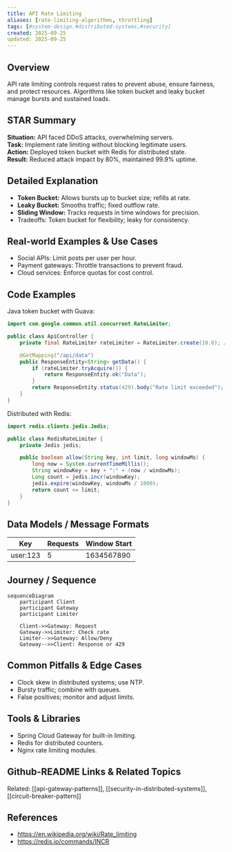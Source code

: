 ```yaml
---
title: API Rate Limiting
aliases: [rate-limiting-algorithms, throttling]
tags: [#system-design,#distributed-systems,#security]
created: 2025-09-25
updated: 2025-09-25
---
```


## Overview
API rate limiting controls request rates to prevent abuse, ensure fairness, and protect resources. Algorithms like token bucket and leaky bucket manage bursts and sustained loads.

## STAR Summary
**Situation:** API faced DDoS attacks, overwhelming servers.  
**Task:** Implement rate limiting without blocking legitimate users.  
**Action:** Deployed token bucket with Redis for distributed state.  
**Result:** Reduced attack impact by 80%, maintained 99.9% uptime.

## Detailed Explanation
- **Token Bucket:** Allows bursts up to bucket size; refills at rate.
- **Leaky Bucket:** Smooths traffic; fixed outflow rate.
- **Sliding Window:** Tracks requests in time windows for precision.
- Tradeoffs: Token bucket for flexibility; leaky for consistency.

## Real-world Examples & Use Cases
- Social APIs: Limit posts per user per hour.
- Payment gateways: Throttle transactions to prevent fraud.
- Cloud services: Enforce quotas for cost control.

## Code Examples
Java token bucket with Guava:
```java
import com.google.common.util.concurrent.RateLimiter;

public class ApiController {
    private final RateLimiter rateLimiter = RateLimiter.create(10.0); // 10 requests/sec

    @GetMapping("/api/data")
    public ResponseEntity<String> getData() {
        if (rateLimiter.tryAcquire()) {
            return ResponseEntity.ok("Data");
        }
        return ResponseEntity.status(429).body("Rate limit exceeded");
    }
}
```

Distributed with Redis:
```java
import redis.clients.jedis.Jedis;

public class RedisRateLimiter {
    private Jedis jedis;

    public boolean allow(String key, int limit, long windowMs) {
        long now = System.currentTimeMillis();
        String windowKey = key + ":" + (now / windowMs);
        Long count = jedis.incr(windowKey);
        jedis.expire(windowKey, windowMs / 1000);
        return count <= limit;
    }
}
```

## Data Models / Message Formats
| Key | Requests | Window Start |
|-----|----------|--------------|
| user:123 | 5 | 1634567890 |

## Journey / Sequence
```mermaid
sequenceDiagram
    participant Client
    participant Gateway
    participant Limiter

    Client->>Gateway: Request
    Gateway->>Limiter: Check rate
    Limiter-->>Gateway: Allow/Deny
    Gateway-->>Client: Response or 429
```

## Common Pitfalls & Edge Cases
- Clock skew in distributed systems; use NTP.
- Bursty traffic; combine with queues.
- False positives; monitor and adjust limits.

## Tools & Libraries
- Spring Cloud Gateway for built-in limiting.
- Redis for distributed counters.
- Nginx rate limiting modules.

## Github-README Links & Related Topics
Related: [[api-gateway-patterns]], [[security-in-distributed-systems]], [[circuit-breaker-pattern]]

## References
- https://en.wikipedia.org/wiki/Rate_limiting
- https://redis.io/commands/INCR